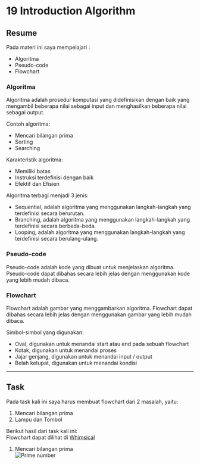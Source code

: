 # 19 Introduction Algorithm

## Resume

Pada materi ini saya mempelajari :

-   Algoritma
-   Pseudo-code
-   Flowchart

### Algoritma

Algoritma adalah prosedur komputasi yang didefinisikan dengan baik yang mengambil beberapa nilai sebagai input dan menghasilkan beberapa nilai sebagai output.

Contoh algoritma:

-   Mencari bilangan prima
-   Sorting
-   Searching

Karakteristik algoritma:

-   Memiliki batas
-   Instruksi terdefinisi dengan baik
-   Efektif dan Efisien

Algoritma terbagi menjadi 3 jenis:

-   Sequential, adalah algoritma yang menggunakan langkah-langkah yang terdefinisi secara berurutan.
-   Branching, adalah algoritma yang menggunakan langkah-langkah yang terdefinisi secara berbeda-beda.
-   Looping, adalah algoritma yang menggunakan langkah-langkah yang terdefinisi secara berulang-ulang.

### Pseudo-code

Pseudo-code adalah kode yang dibuat untuk menjelaskan algoritma. Pseudo-code dapat dibahas secara lebih jelas dengan menggunakan kode yang lebih mudah dibaca.

### Flowchart

Flowchart adalah gambar yang menggambarkan algoritma. Flowchart dapat dibahas secara lebih jelas dengan menggunakan gambar yang lebih mudah dibaca.

Simbol-simbol yang digunakan:

-   Oval, digunakan untuk menandai start atau end pada sebuah flowchart
-   Kotak, digunakan untuk menandai proses
-   Jajar genjang, digunakan untuk menandai input / output
-   Belah ketupat, digunakan untuk menandai kondisi

---

## Task

Pada task kali ini saya harus membuat flowchart dari 2 masalah, yaitu:

1. Mencari bilangan prima
2. Lampu dan Tombol

Berikut hasil dari task kali ini:  
Flowchart dapat dilihat di [Whimsical](https://whimsical.com/flowchart-CJoApY16dywZ4EcboeG79G)

1. Mencari bilangan prima  
   ![Prime number](./screenshots/prime.png)
